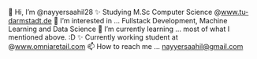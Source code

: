 👋 Hi, I’m @nayyersaahil28
✨ Studying M.Sc Computer Science @www.tu-darmstadt.de
👀 I’m interested in ... Fullstack Development, Machine Learning and Data Science
🌱 I’m currently learning ... most of what I mentioned above. :D
✨ Currently working student at @www.omniaretail.com
📫 How to reach me ... nayyersaahil@gmail.com

<!---
nayyer28/nayyer28 is a ✨ special ✨ repository because its `README.md` (this file) appears on your GitHub profile.
You can click the Preview link to take a look at your changes.
--->
